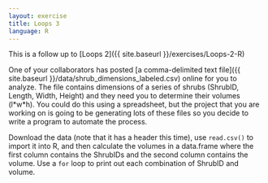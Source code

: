 ```yaml
---
layout: exercise
title: Loops 3
language: R
---
```


This is a follow up to [Loops 2]({{ site.baseurl }}/exercises/Loops-2-R)

One of your collaborators has posted [a comma-delimited text
file]({{ site.baseurl }}/data/shrub_dimensions_labeled.csv)
online for you to analyze. The file contains dimensions of a series of
shrubs (ShrubID, Length, Width, Height) and they need you to determine
their volumes (l\*w\*h). You could do this using a spreadsheet, but the project
that you are working on is going to be generating lots of these files so
you decide to write a program to automate the process.

Download the data (note that it has a header this time), use `read.csv()` to
import it into R, and then calculate the volumes in a data.frame where the first 
column contains the ShrubIDs and the second column contains the volume. Use a 
`for` loop to print out each combination of ShrubID and volume.
